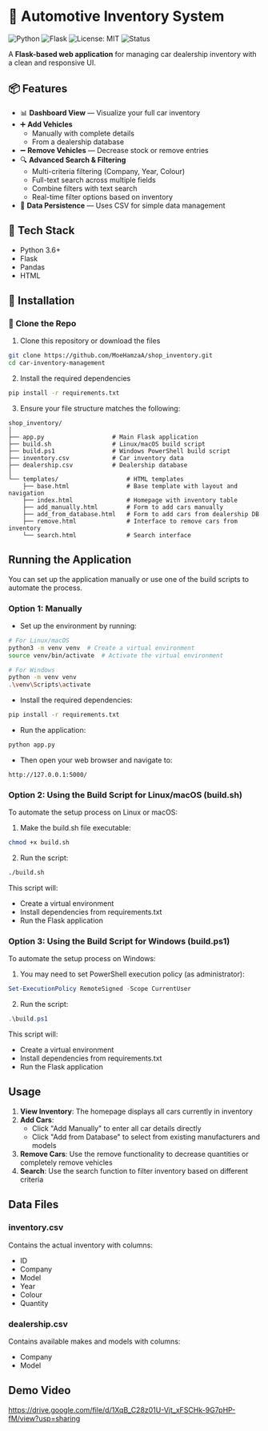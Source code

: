 # 🚗 Automotive Inventory System

![Python](https://img.shields.io/badge/Python-3.6%2B-blue)
![Flask](https://img.shields.io/badge/Flask-2.0+-green)
![License: MIT](https://img.shields.io/badge/License-MIT-yellow.svg)
![Status](https://img.shields.io/badge/status-active-brightgreen)

A **Flask-based web application** for managing car dealership inventory with a clean and responsive UI.

## 📦 Features

- 📊 **Dashboard View** — Visualize your full car inventory
- ➕ **Add Vehicles**
  - Manually with complete details
  - From a dealership database
- ➖ **Remove Vehicles** — Decrease stock or remove entries
- 🔍 **Advanced Search & Filtering**
  - Multi-criteria filtering (Company, Year, Colour)
  - Full-text search across multiple fields
  - Combine filters with text search
  - Real-time filter options based on inventory
- 💾 **Data Persistence** — Uses CSV for simple data management

## 🧰 Tech Stack

- Python 3.6+
- Flask
- Pandas
- HTML

## 🚀 Installation

### 🔁 Clone the Repo

1. Clone this repository or download the files
```bash
git clone https://github.com/MoeHamzaA/shop_inventory.git
cd car-inventory-management
```

2. Install the required dependencies
```bash
pip install -r requirements.txt
```

3. Ensure your file structure matches the following:
```
shop_inventory/
│
├── app.py                   # Main Flask application
├── build.sh                 # Linux/macOS build script
├── build.ps1                # Windows PowerShell build script
├── inventory.csv            # Car inventory data
├── dealership.csv           # Dealership database
│
└── templates/                   # HTML templates
    ├── base.html                # Base template with layout and navigation
    ├── index.html               # Homepage with inventory table
    ├── add_manually.html        # Form to add cars manually
    ├── add_from_database.html   # Form to add cars from dealership DB
    ├── remove.html              # Interface to remove cars from inventory
    └── search.html              # Search interface
```

## Running the Application

You can set up the application manually or use one of the build scripts to automate the process.

### Option 1: Manually

- Set up the environment by running:
```bash
# For Linux/macOS
python3 -m venv venv  # Create a virtual environment
source venv/bin/activate  # Activate the virtual environment

# For Windows
python -m venv venv
.\venv\Scripts\activate
```

- Install the required dependencies:
```bash
pip install -r requirements.txt
```

- Run the application:
```bash
python app.py
```

- Then open your web browser and navigate to:
```
http://127.0.0.1:5000/
```

### Option 2: Using the Build Script for Linux/macOS (build.sh)

To automate the setup process on Linux or macOS:

1. Make the build.sh file executable:
```bash
chmod +x build.sh
```

2. Run the script:
```bash
./build.sh
```

This script will:
- Create a virtual environment
- Install dependencies from requirements.txt
- Run the Flask application

### Option 3: Using the Build Script for Windows (build.ps1)

To automate the setup process on Windows:

1. You may need to set PowerShell execution policy (as administrator):
```powershell
Set-ExecutionPolicy RemoteSigned -Scope CurrentUser
```

2. Run the script:
```powershell
.\build.ps1
```

This script will:
- Create a virtual environment
- Install dependencies from requirements.txt
- Run the Flask application

## Usage

1. **View Inventory**: The homepage displays all cars currently in inventory
2. **Add Cars**:
   - Click "Add Manually" to enter all car details directly
   - Click "Add from Database" to select from existing manufacturers and models
3. **Remove Cars**: Use the remove functionality to decrease quantities or completely remove vehicles
4. **Search**: Use the search function to filter inventory based on different criteria

## Data Files

### inventory.csv
Contains the actual inventory with columns:
- ID
- Company
- Model
- Year
- Colour
- Quantity

### dealership.csv
Contains available makes and models with columns:
- Company
- Model

## Demo Video
https://drive.google.com/file/d/1XqB_C28z01U-Vjt_xFSCHk-9G7pHP-fM/view?usp=sharing
